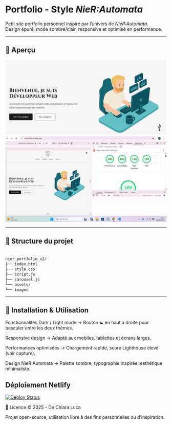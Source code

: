 # Portfolio - Style *NieR:Automata*

Petit site portfolio personnel inspiré par l’univers de *NieR:Automata*.  
Design épuré, mode sombre/clair, responsive et optimisé en performance.

---

## 📸 Aperçu

![Aperçu du portfolio](./assets/images/screenshot-preview.png)  
![Score Lighthouse](./assets/images/score-preview.png)

---

## 📁 Structure du projet

```

nier_portfolio_v2/
├── index.html
├── style.css
├── script.js
├── carousel.js
└── assets/
└── images

```

---

## 🚀 Installation & Utilisation

Fonctionnalités
Dark / Light mode
→ Bouton ☯ en haut à droite pour basculer entre les deux thèmes.

Responsive design
→ Adapté aux mobiles, tablettes et écrans larges.

Performances optimisées
→ Chargement rapide, score Lighthouse élevé (voir capture).

Design NieR:Automata
→ Palette sombre, typographie inspirée, esthétique minimaliste.

##  Déploiement Netlify

[![Deploy Status](https://api.netlify.com/api/v1/badges/1e681023-b3a2-4774-a71e-1c7c3aa130c3/deploy-status)](https://app.netlify.com/sites/ldcportfolio/deploys)

📜 Licence
© 2025 - De Chiara Luca

Projet open-source, utilisation libre à des fins personnelles ou d’inspiration.